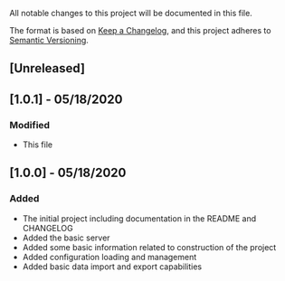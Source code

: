 All notable changes to this project will be documented in this file.

The format is based on [Keep a Changelog](https://keepachangelog.com/en/1.0.0/),
and this project adheres to [Semantic Versioning](https://semver.org/spec/v2.0.0.html).

## [Unreleased]

## [1.0.1] - 05/18/2020

### Modified

* This file

## [1.0.0] - 05/18/2020

### Added

* The initial project including documentation in the README and CHANGELOG
* Added the basic server
* Added some basic information related to construction of the project
* Added configuration loading and management
* Added basic data import and export capabilities
